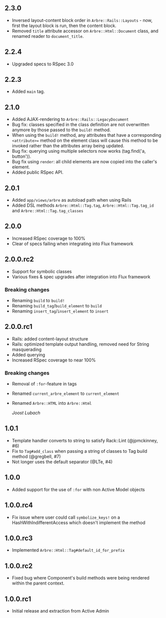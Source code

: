 ## 2.3.0

* Inversed layout-content block order in `Arbre::Rails::Layouts` - now, first the layout block is run, then the content block.
* Removed `title` attribute accessor on `Arbre::Html::Document` class, and renamed reader to `document_title`.

## 2.2.4

* Upgraded specs to RSpec 3.0

## 2.2.3

* Added `main` tag.

## 2.1.0

* Added AJAX-rendering to `Arbre::Rails::LegacyDocument`
* Bug fix: classes specified in the class definition are not overwritten anymore by those passed to the
  `build!` method.
* When using the `build!` method, any attributes that have a corresponding `<attribute>=` method on the
  element class will cause this method to be invoked rather than the attributes array being updated.
* Bug fix: querying using multiple selectors now works (tag.find('a, button')).
* Bug fix using `render`: all child elements are now copied into the caller's element.
* Added public RSpec API.

## 2.0.1

* Added `app/views/arbre` as autoload path when using Rails
* Added DSL methods `Arbre::Html::Tag.tag`, `Arbre::Html::Tag.tag_id` and `Arbre::Html::Tag.tag_classes`

## 2.0.0

* Increased RSpec coverage to 100%
* Clear of specs failing when integrating into Flux framework

## 2.0.0.rc2

* Support for symbolic classes
* Various fixes & spec upgrades after integration into Flux framework

### Breaking changes

* Renaming `build` to `build!`
* Renaming `build_tag`/`build_element` to `build`
* Renaming `insert_tag`/`insert_element` to `insert`

## 2.0.0.rc1

* Rails: added content-layout structure
* Rails: optimized template output handling, removed need for String masquerading
* Added querying
* Increased RSpec coverage to near 100%

### Breaking changes

* Removal of `:for`-feature in tags
* Renamed `current_arbre_element` to `current_element`
* Renamed `Arbre::HTML` into `Arbre::Html`

  *Joost Lubach*

## 1.0.1

* Template handler converts to string to satisfy Rack::Lint (@jpmckinney, #6)
* Fix to `Tag#add_class` when passing a string of classes to Tag build method
  (@gregbell, #7)
* Not longer uses the default separator (@LTe, #4)

## 1.0.0

* Added support for the use of `:for` with non Active Model objects

## 1.0.0.rc4

* Fix issue where user could call `symbolize_keys!` on a
  HashWithIndifferentAccess which doesn't implement the method

## 1.0.0.rc3

* Implemented `Arbre::Html::Tag#default_id_for_prefix`

## 1.0.0.rc2

* Fixed bug where Component's build methods were being rendered within the
  parent context.

## 1.0.0.rc1

* Initial release and extraction from Active Admin